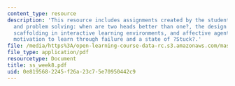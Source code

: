 ```yaml
---
content_type: resource
description: 'This resource includes assignments created by the students on peer interaction
  and problem solving: when are two heads better than one?, the design of guided learner-adaptable
  scaffolding in interactive learning environments, and affective agents: sustaining
  motivation to learn through failure and a state of ?Stuck?.'
file: /media/https%3A/open-learning-course-data-rc.s3.amazonaws.com/mas-965-relational-machines-spring-2005/0e8195682245f26a23c75e70950442c9_ss_week8.pdf
file_type: application/pdf
resourcetype: Document
title: ss_week8.pdf
uid: 0e819568-2245-f26a-23c7-5e70950442c9
---
```

